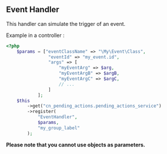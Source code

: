 Event Handler
---------------

This handler can simulate the trigger of an event.

Example in a controller : 

```php
<?php
    $params = ["eventClassName" => "\My\Event\Class",
                "eventId" => "my_event.id",
                "args" => [
                    "myEventArg" => $arg,
                    "myEventArgB" => $argB,
                    "myEventArgC" => $argC,
                    // ...
                ]
            ];
    $this
        ->get("cn_pending_actions.pending_actions_service")
        ->register(
            "EventHandler",
            $params,
            "my_group_label"
        );
```

**Please note that you cannot use objects as parameters.**
